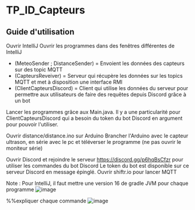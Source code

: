 # TP_ID_Capteurs
## Guide d'utilisation

Ouvrir IntelliJ
Ouvrir les programmes dans des fenêtres différentes de IntelliJ
* (MeteoSender ; DistanceSender) = Envoient les données des capteurs sur des topic MQTT
* (CapteursReveiver) = Serveur qui récupère les données sur les topics MQTT et met à disposition une interface RMI
* (ClientCapteursDiscord) = Client qui utilise les données du serveur pour permettre aux utilisateurs de faire des requêtes depuis Discord grâce à un bot

Lancer les programmes grâce aux Main.java. Il y a une particularité pour ClientCapteursDiscord qui a besoin du token du bot Discord en argument pour pouvoir l'utiliser.

Ouvrir distance/distance.ino sur Arduino
Brancher l'Arduino avec le capteur ultrason, en série avec le pc
et téléverser le programme (ne pas ouvrir le moniteur série) 

Ouvrir Discord et rejoindre le serveur https://discord.gg/p6hqBsCfzr pour utiliser les commandes du bot Discord
Le token du bot est disponible sur ce serveur Discord en message épinglé.
Ouvrir shiftr.io pour lancer MQTT

Note : 
Pour IntelliJ, il faut mettre une version 16 de gradle JVM pour chaque programme
![image](https://user-images.githubusercontent.com/63303367/213483867-2a500cdb-a4e0-43b4-a2dd-552a13e7045a.png)

%%expliquer chaque commande
![image](https://user-images.githubusercontent.com/74671671/215339958-a75debcf-93d8-429a-ba9f-e11211ee53bf.png)
